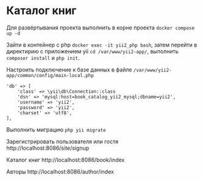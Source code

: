 # Каталог книг

Для развёртывания проекта выполнить в корне проекта `docker compose up -d`

Зайти в контейнер с php `docker exec -it yii2_php bash`, затем перейти в директирию с приложением yii `cd /var/www/yii2-app/`,
выполнить `composer install` и `php init`.

Настроить подключение к базе данных в файле `/var/www/yii2-app/common/config/main-local.php`
```
'db' => [
    'class' => \yii\db\Connection::class
    'dsn' => 'mysql:host=book_catalog_yii2_mysql;dbname=yii2',
    'username' => 'yii2',
    'password' => 'yii2',
    'charset' => 'utf8',
],
```

Выполнить миграцию `php yii migrate`

Зарегистрировать пользователя или гостя http://localhost:8086/site/signup

Каталог книг http://localhost:8086/book/index

Авторы http://localhost:8086/author/index
